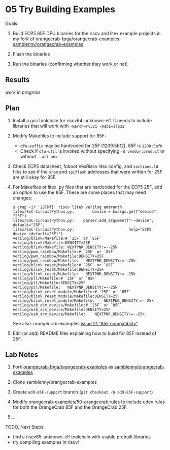# 05 Try Building Examples

Goals:

1. Build ECP5 85F DFU binaries for the riscv and litex example projects in my
   fork of orangecrab-fpga/orangecrab-examples:
   [samblenny/orangecrab-examples](https://github.com/samblenny/orangecrab-examples)

2. Flash the binaries

3. Run the binaries (confirming whether they work or not)


## Results

*work in progress*


## Plan

1. Install a gcc toolchain for riscv64-unknown-elf. It needs to include
   libraries that will work with `-march=rv32i -mabi=ilp32`

2. Modify Makefiles to include support for 85F:
   - `dfu-suffix` may be hardcoded for 25F (1209:5bf2). 85F is `1209:5af0`
   - Check if `dfu-util` is invoked without specifying `-d vendor:product` or
     without `--alt <n>`

3. Check ECP5 datasheet, foboot VexRiscv litex config, and `sections.ld` files
   to see if the `sram` and `spiflash` addresses that were written for 25F are
   still okay for 85F.

4. For Makefiles or litex .py files that are hardcoded for the ECP5 25F, add an
   option to use the 85F. These are some places that may need changes:

    ```
    $ grep -ir '25[kf]' riscv litex verilog amaranth
    litex/SoC-CircuitPython.py:        device = kwargs.get("device", "25F")
    litex/SoC-CircuitPython.py:    parser.add_argument("--device", default="25F",
    litex/SoC-CircuitPython.py:                        help="ECP5 device (default=25F)")
    verilog/blink/Makefile:# `25F` or `85F`
    verilog/blink/Makefile:DENSITY=25F
    verilog/blink/Makefile:	NEXTPNR_DENSITY:=--25k
    verilog/pwm_rainbow/Makefile:# `25F` or `85F`
    verilog/pwm_rainbow/Makefile:DENSITY=25F
    verilog/pwm_rainbow/Makefile:	NEXTPNR_DENSITY:=--25k
    verilog/blink_reset/Makefile:# `25F` or `85F`
    verilog/blink_reset/Makefile:DENSITY=25F
    verilog/blink_reset/Makefile:	NEXTPNR_DENSITY:=--25k
    verilog/pll/Makefile:# `25F` or `85F`
    verilog/pll/Makefile:DENSITY=25F
    verilog/pll/Makefile:	NEXTPNR_DENSITY:=--25k
    verilog/blink_reset_module/Makefile:# `25F` or `85F`
    verilog/blink_reset_module/Makefile:DENSITY=25F
    verilog/blink_reset_module/Makefile:	NEXTPNR_DENSITY:=--25k
    verilog/usb_acm_device/Makefile:# `25F` or `85F`
    verilog/usb_acm_device/Makefile:DENSITY=25F
    verilog/usb_acm_device/Makefile:	NEXTPNR_DENSITY:=--25k
    ```

   See also: orangecrab-examples
   [issue 21 "85F compatiblity"](https://github.com/orangecrab-fpga/orangecrab-examples/issues/21)

5. Edit (or add) README files explaining how to build for 85F instead of 25F.


## Lab Notes

1. Fork [orangecrab-fpga/orangecrab-examples](https://github.com/orangecrab-fpga/orangecrab-examples)
   as [samblenny/orangecrab-examples](https://github.com/samblenny/orangecrab-examples)

2. Clone samblenny/orangecrab-examples

3. Create `add-85F-support` branch (`git checkout -b add-85F-support`)

4. Modify orangecrab-examples/50-orangecrab.rules to include udev rules for
   both the OrangeCrab 85F and the OrangeCrab 25F.

5. ...

TODO, Next Steps:
- find a riscv65-unknown-elf toolchain with usable prebuilt libraries
- try compiling examples in riscv/
